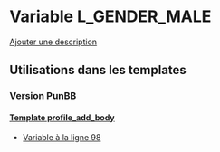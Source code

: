 # Variable L_GENDER_MALE
[Ajouter une description](https://fa-tvars.appspot.com/var/L_GENDER_MALE)

## Utilisations dans les templates

### Version PunBB

#### [Template profile_add_body](punbb/profile_add_body.md)
* [Variable &agrave; la ligne 98](../punbb/profile_add_body.tpl#L98)